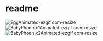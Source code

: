 # readme
![EggAnimated-ezgif com-resize](https://github.com/user-attachments/assets/d1b4394c-fc3c-40d2-af1f-a0ed3fd1ae2a)
![BabyPhoenix1Animated-ezgif com-resize](https://github.com/user-attachments/assets/fcac0137-c10a-4368-be79-1aa99b099c9e)
![BabyPhoenix2Animated-ezgif com-resize](https://github.com/user-attachments/assets/534fceaa-d0a1-482c-9a40-d72231d530ef)

